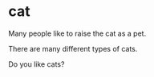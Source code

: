# cat

Many people like to raise the cat as a pet.

There are many different types of cats.

Do you like cats?


